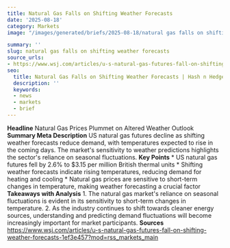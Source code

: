 ```yaml
---
title: Natural Gas Falls on Shifting Weather Forecasts
date: '2025-08-18'
category: Markets
image: "/images/generated/briefs/2025-08-18/natural gas falls on shifting weather forecasts.jpg"

summary: ''
slug: natural gas falls on shifting weather forecasts
source_urls:
- https://www.wsj.com/articles/u-s-natural-gas-futures-fall-on-shifting-weather-forecasts-1ef3e457?mod=rss_markets_main
seo:
  title: Natural Gas Falls on Shifting Weather Forecasts | Hash n Hedge
  description: ''
  keywords:
  - news
  - markets
  - brief
---
```


**Headline** Natural Gas Prices Plummet on Altered Weather Outlook  **Summary Meta Description** US natural gas futures decline as shifting weather forecasts reduce demand, with temperatures expected to rise in the coming days. The market's sensitivity to weather predictions highlights the sector's reliance on seasonal fluctuations.  **Key Points**  * US natural gas futures fell by 2.6% to $3.15 per million British thermal units * Shifting weather forecasts indicate rising temperatures, reducing demand for heating and cooling * Natural gas prices are sensitive to short-term changes in temperature, making weather forecasting a crucial factor  **Takeaways with Analysis**  1. The natural gas market's reliance on seasonal fluctuations is evident in its sensitivity to short-term changes in temperature. 2. As the industry continues to shift towards cleaner energy sources, understanding and predicting demand fluctuations will become increasingly important for market participants.  **Sources** https://www.wsj.com/articles/u-s-natural-gas-futures-fall-on-shifting-weather-forecasts-1ef3e457?mod=rss_markets_main 
